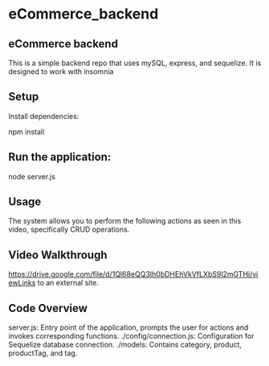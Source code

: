 # eCommerce_backend

## eCommerce backend
This is a simple backend repo that uses mySQL, express, and sequelize. It is designed to work with insomnia

## Setup
Install dependencies:

npm install 

## Run the application:

node server.js

## Usage
The system allows you to perform the following actions as seen in this video, specifically CRUD operations.

## Video Walkthrough
https://drive.google.com/file/d/1Ql68eQQ3Ih0bDHEhVkVfLXbS9l2mGTHi/viewLinks to an external site.

## Code Overview
server.js: Entry point of the application, prompts the user for actions and invokes corresponding functions. ./config/connection.js: Configuration for Sequelize database connection. ./models: Contains category, product, productTag, and tag.

